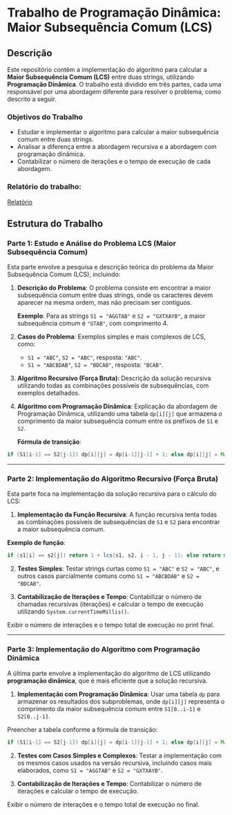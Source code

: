 # Trabalho de Programação Dinâmica: Maior Subsequência Comum (LCS)

## Descrição

Este repositório contém a implementação do algoritmo para calcular a **Maior Subsequência Comum (LCS)** entre duas strings, utilizando **Programação Dinâmica**. O trabalho está dividido em três partes, cada uma responsável por uma abordagem diferente para resolver o problema, como descrito a seguir.

### Objetivos do Trabalho
- Estudar e implementar o algoritmo para calcular a maior subsequência comum entre duas strings.
- Analisar a diferença entre a abordagem recursiva e a abordagem com programação dinâmica.
- Contabilizar o número de iterações e o tempo de execução de cada abordagem.

### Relatório do trabalho:
[Relatório](https://docs.google.com/document/d/1oCGSp3HqV8tisPUQg3DIExm9MA1UKGghy8l3I5QUiLA/edit?usp=sharing)

## Estrutura do Trabalho

### **Parte 1: Estudo e Análise do Problema LCS (Maior Subsequência Comum)**

Esta parte envolve a pesquisa e descrição teórica do problema da Maior Subsequência Comum (LCS), incluindo:

1. **Descrição do Problema**:
   O problema consiste em encontrar a maior subsequência comum entre duas strings, onde os caracteres devem aparecer na mesma ordem, mas não precisam ser contíguos.

   **Exemplo**: Para as strings `S1 = "AGGTAB"` e `S2 = "GXTXAYB"`, a maior subsequência comum é `"GTAB"`, com comprimento 4.

2. **Casos do Problema**:
   Exemplos simples e mais complexos de LCS, como:
   - `S1 = "ABC"`, `S2 = "ABC"`, resposta: `"ABC"`.
   - `S1 = "ABCBDAB"`, `S2 = "BDCAB"`, resposta: `"BCAB"`.

3. **Algoritmo Recursivo (Força Bruta)**:
   Descrição da solução recursiva utilizando todas as combinações possíveis de subsequências, com exemplos detalhados.

4. **Algoritmo com Programação Dinâmica**:
   Explicação da abordagem de Programação Dinâmica, utilizando uma tabela `dp[i][j]` que armazena o comprimento da maior subsequência comum entre os prefixos de `S1` e `S2`.

   **Fórmula de transição**:

```java
if (S1[i-1] == S2[j-1]) dp[i][j] = dp[i-1][j-1] + 1; else dp[i][j] = Math.max(dp[i-1][j], dp[i][j-1]);
```
---

### **Parte 2: Implementação do Algoritmo Recursivo (Força Bruta)**

Esta parte foca na implementação da solução recursiva para o cálculo do LCS:

1. **Implementação da Função Recursiva**:
A função recursiva tenta todas as combinações possíveis de subsequências de `S1` e `S2` para encontrar a maior subsequência comum.

**Exemplo de função**:

```java
if (s1[i] == s2[j]) return 1 + lcs(s1, s2, i - 1, j - 1); else return max(lcs(s1, s2, i - 1, j), lcs(s1, s2, i, j - 1));
```

2. **Testes Simples**:
Testar strings curtas como `S1 = "ABC"` e `S2 = "ABC"`, e outros casos parcialmente comuns como `S1 = "ABCBDAB"` e `S2 = "BDCAB"`.

3. **Contabilização de Iterações e Tempo**:
Contabilizar o número de chamadas recursivas (iterações) e calcular o tempo de execução utilizando `System.currentTimeMillis()`.

Exibir o número de interações e o tempo total de execução no print final.

---

### **Parte 3: Implementação do Algoritmo com Programação Dinâmica**

A última parte envolve a implementação do algoritmo de LCS utilizando **programação dinâmica**, que é mais eficiente que a solução recursiva.

1. **Implementação com Programação Dinâmica**:
Usar uma tabela `dp` para armazenar os resultados dos subproblemas, onde `dp[i][j]` representa o comprimento da maior subsequência comum entre `S1[0..i-1]` e `S2[0..j-1]`.

Preencher a tabela conforme a fórmula de transição:

```java
if (S1[i-1] == S2[j-1]) dp[i][j] = dp[i-1][j-1] + 1; else dp[i][j] = Math.max(dp[i-1][j], dp[i][j-1]);
```

2. **Testes com Casos Simples e Complexos**:
Testar a implementação com os mesmos casos usados na versão recursiva, incluindo casos mais elaborados, como `S1 = "AGGTAB"` e `S2 = "GXTXAYB"`.

3. **Contabilização de Iterações e Tempo**:
Contabilizar o número de iterações e calcular o tempo de execução.

Exibir o número de interações e o tempo total de execução no final.
